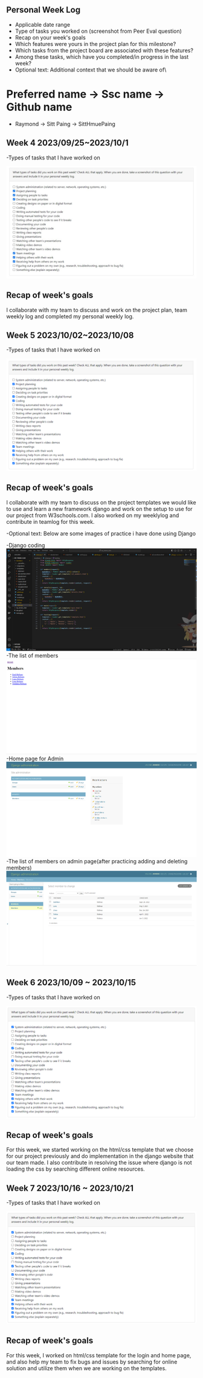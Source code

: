 ## Personal Week Log

- Applicable date range
- Type of tasks you worked on (screenshot from Peer Eval question)
- Recap on your week's goals
- Which features were yours in the project plan for this milestone?
- Which tasks from the project board are associated with these features?
- Among these tasks, which have you completed/in progress in the last week?
- Optional text: Additional context that we should be aware of\

# Preferred name -> Ssc name -> Github name

- Raymond -> Sitt Paing -> SittHmuePaing

## Week 4 2023/09/25~2023/10/1

-Types of tasks that I have worked on

![Task_Done](./images/tasks/Paing-Task.jpg)

## Recap of week's goals
I collaborate with my team to discuss and work on the project plan, team weekly log and completed my personal weekly log.


## Week 5 2023/10/02~2023/10/08

-Types of tasks that I have worked on

![Task_Done](./images/tasks/Sitt%20Paing%20W5-Task.png)

## Recap of week's goals
I collaborate with my team to discuss on the project templates we would like to use and learn a new framework django and work on the setup to use for our project from W3schools.com. I also worked on my weeklylog and contribute in teamlog for this week.

-Optional text: Below are some images of practice i have done using Django

-Django coding
![Django](./images/w3images/Sitt/Django_practice_Sitt_W5.png)
-The list of members
![Django](./images/w3images/Sitt/Django_practice3_Sitt_W5.png)
-Home page for Admin
![Django](./images/w3images/Sitt/Django_practice1_Sitt_W5.png)
-The list of members on admin page(after practicing adding and deleting members)
![Django](./images/w3images/Sitt/Django_practice2_Sitt_W5.png)


## Week 6 2023/10/09 ~ 2023/10/15

-Types of tasks that I have worked on

![Task_Done](./images/tasks/SittPaing_W6-Task.png)

## Recap of week's goals
For this week, we started working on the html/css template that we choose for our project previously and do implementation in the django website that our team made. I also contribute in resolving the issue where django is not loading the css by searching different online resources.

## Week 7 2023/10/16 ~ 2023/10/21

-Types of tasks that I have worked on

![Task_Done](./images/tasks/SittPaing_W7-Task.png)

## Recap of week's goals
For this week, I worked on html/css template for the login and home page, and also help my team to fix bugs and issues by searching for online solution and utilize them when we are working on the templates. 






